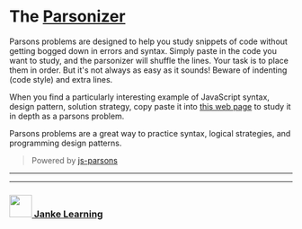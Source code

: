 # The [Parsonizer](https://janke-learning.github.io/parsonizer/)

Parsons problems are designed to help you study snippets of code without getting bogged down in errors and syntax.  Simply paste in the code you want to study, and the parsonizer will shuffle the lines.  Your task is to place them in order.  But it's not always as easy as it sounds!  Beware of indenting (code style) and extra lines.

When you find a particularly interesting example of JavaScript syntax, design pattern, solution strategy, copy paste it into [this web page](https://janke-learning.github.io/parsonizer/) to study it in depth as a parsons problem.

Parsons problems are a great way to practice syntax, logical strategies, and programming design patterns. 

> Powered by [js-parsons](https://github.com/js-parsons/js-parsons) 

___
___
### <a href="http://janke-learning.org" target="_blank"><img src="https://user-images.githubusercontent.com/18554853/50098409-22575780-021c-11e9-99e1-962787adaded.png" width="40" height="40"></img> Janke Learning</a>
